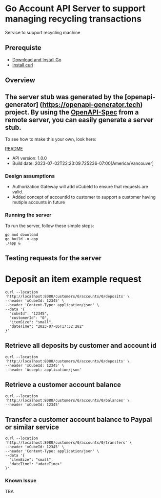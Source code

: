# Go Account API Server to support managing recycling transactions

Service to support recycling machine

## Prerequiste

* [Download and Install Go](https://go.dev/doc/install)
* [Install curl](https://everything.curl.dev/get)

## Overview
The server stub was generated by the [openapi-generator]
(https://openapi-generator.tech) project.
By using the [OpenAPI-Spec](https://github.com/OAI/OpenAPI-Specification) from a remote server, you can easily generate a server stub.
-

To see how to make this your own, look here:

[README](https://openapi-generator.tech)

- API version: 1.0.0
- Build date: 2023-07-02T22:23:09.725236-07:00[America/Vancouver]

### Design assumptions
* Authorization Gateway will add xCubeId to ensure that requests are valid.
* Added concept of accountId to customer to support a customer having mutiple accounts in future

### Running the server

To run the server, follow these simple steps:

```
go mod download
go build -o app
./app &
```

## Testing requests for the server

# Deposit an item example request
```curl
curl --location 'http://localhost:8080/customers/0/accounts/0/deposits' \
--header 'xCubeId: 12345' \
--header 'Content-Type: application/json' \
--data '{
  "cubeId": "12345",
  "customerId": "0",
  "itemSize": "small",
  "dateTime": "2023-07-05T17:32:28Z"
}'
```

## Retrieve all deposits by customer and account id
```curl
curl --location 'http://localhost:8080/customers/0/accounts/0/deposits' \
--header 'xCubeId: 12345' \
--header 'Accept: application/json'
```

## Retrieve a customer account balance
```curl
curl --location 'http://localhost:8080/customers/0/accounts/0/balances' \
--header 'xCubeId: 12345'
```

## Transfer a customer account balance to Paypal or similar service
```curl
curl --location 'http://localhost:8080/customers/0/accounts/0/transfers' \
--header 'xCubeId: 12345' \
--header 'Content-Type: application/json' \
--data '{
  "itemSize": "small",
  "dateTime": "<dateTime>"
}'
```
### Known Issue

TBA